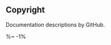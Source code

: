 <!-- ## TODO

- [ ] Add a new item to the todo list. -->

## Copyright

Documentation descriptions by GitHub.

<footer client="Rqt" />

%~ -1%